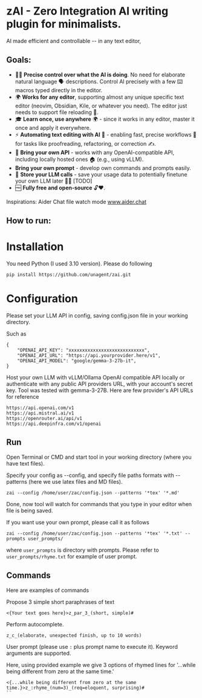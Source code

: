 
# zAI - Zero Integration AI writing plugin for minimalists.

AI made efficient and controllable -- in any text editor,


## Goals:
- 🎯🤖 **Precise control over what the AI is doing**. No need for elaborate natural language 🗣️ descriptions. Control AI precisely with a few ⌨️ macros typed directly in the editor.
- 🌍 **Works for any editor**, supporting almost any unique specific text editor (neovim, Obsidian, Kile, or whatever you need). The editor just needs to support file reloading 🔄.
- 🎓 **Learn once, use anywhere** 🌍 - since it works in any editor, master it once and apply it everywhere.
- ⚡ **Automating text editing with AI** 🤖 - enabling fast, precise workflows 🎯 for tasks like proofreading, refactoring, or correction ✍️.
- 🔑 **Bring your own API** - works with any OpenAI-compatible API, including locally hosted ones 🏠 (e.g., using vLLM).
- **Bring your own prompt** - develop own commands and prompts easily.
- 💾 **Store your LLM calls** - save your usage data to potentially finetune your own LLM later 🌱🧠 [TODO]
- 🆓 **Fully free and open-source** 🔓❤️.


Inspirations: Aider Chat file watch mode www.aider.chat

## How to run:

# Installation 

You need Python (I used 3.10 version).
Please do following
```
pip install https://github.com/unagent/zai.git
```
# Configuration
Please set your LLM API in config, saving config.json file in your working directory.

Such as 

```
{
    "OPENAI_API_KEY": "xxxxxxxxxxxxxxxxxxxxxxxxxxxx",
    "OPENAI_API_URL": "https://api.yourprovider.here/v1",
    "OPENAI_API_MODEL": "google/gemma-3-27b-it",
}
```
Host your own LLM with vLLM/Ollama OpenAI compatible API locally or authenticate with any public API providers URL, with your account's secret key.  Tool was tested with gemma-3-27B.
Here are few provider's API URLs for reference
```
https://api.openai.com/v1
https://api.mistral.ai/v1
https://openrouter.ai/api/v1
https://api.deepinfra.com/v1/openai
```
## Run
Open Terminal or CMD and start tool in your working directory (where you have text files).

Specify your config as --config, 
and specify file paths formats with --patterns (here we use latex files and MD files). 
```
zai --config /home/user/zac/config.json --patterns '*tex' '*.md'
```
Done, now tool will watch for commands that you type in your editor when file is being saved. 

If you want use your own prompt, please call it as follows

```
zai --config /home/user/zac/config.json --patterns '*tex' '*.txt' --prompts user_prompts/
```
where `user_prompts` is directory with prompts. 
Please refer to `user_prompts/rhyme.txt` for example of user prompt.

## Commands

Here are examples of commands

Propose 3 simple short paraphrases of text
```
<{Your text goes here}>z_par_3_(short, simple)#
```

Perform autocomplete.
```
z_c_(elaborate, unexpected finish, up to 10 words)
```

User prompt (please use `:` plus prompt name to execute it).
Keyword arguments are supported.

Here, using provided example we give 3 options of rhymed lines
for '...while being different from zero at the same time.'
```
<{...while being different from zero at the same time.}>z_:rhyme_(num=3)_(req=eloquent, surprising)#
``
